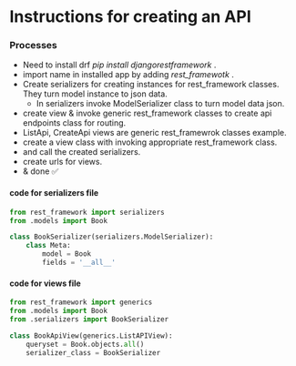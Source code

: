 # Instructions for creating an API
### Processes
- Need to install drf _pip install djangorestframework_ .
- import name in installed app by adding _rest_framewotk_ .
- Create serializers for creating instances for rest_framework classes. They turn model instance to json data.
    - In serializers invoke ModelSerializer class to turn model data json.
- create view & invoke generic rest_framework classes to create api endpoints class for routing.
- ListApi, CreateApi views are generic rest_framewrok classes example.
- create a view class with invoking appropriate rest_framework class.
- and call the created serializers.
- create urls for views.
- & done ✅

#### code for serializers file
```python
from rest_framework import serializers
from .models import Book

class BookSerializer(serializers.ModelSerializer):
    class Meta:
        model = Book
        fields = '__all__'
```

#### code for views file
```python
from rest_framework import generics
from .models import Book
from .serializers import BookSerializer

class BookApiView(generics.ListAPIView):
    queryset = Book.objects.all()
    serializer_class = BookSerializer
```
